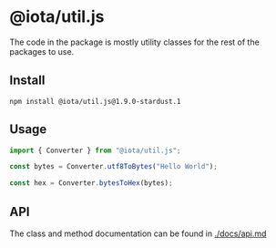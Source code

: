 # @iota/util.js

The code in the package is mostly utility classes for the rest of the packages to use.

## Install

```shell
npm install @iota/util.js@1.9.0-stardust.1
```

## Usage

```js
import { Converter } from "@iota/util.js";

const bytes = Converter.utf8ToBytes("Hello World");

const hex = Converter.bytesToHex(bytes);
```

## API

The class and method documentation can be found in [./docs/api.md](./docs/api.md)
